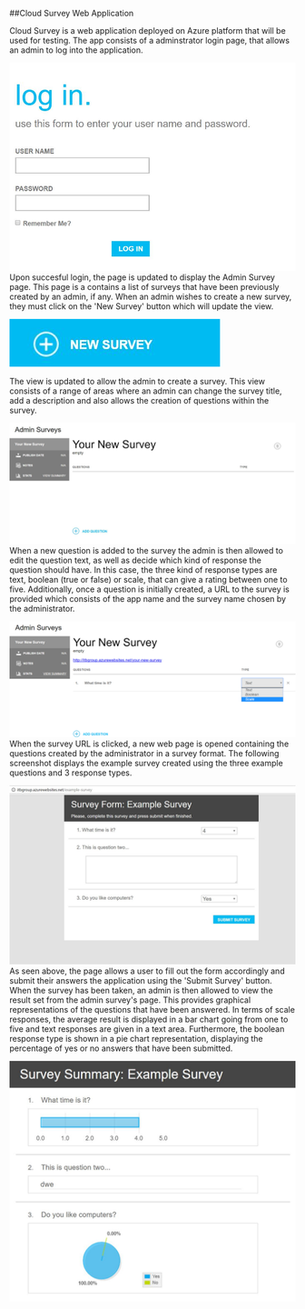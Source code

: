 ##Cloud Survey Web Application

Cloud Survey is a web application deployed on Azure platform that will be used for testing. The app consists of a adminstrator login page, that allows an admin to log into the application.

![Admin Login Page. \label{Admin Login}](04_assets/AdminLogin.jpg)
Upon succesful login, the page is updated to display the Admin Survey page. This page is a contains a list of surveys that have been previously created by an admin, if any. When an admin wishes to create a new survey, they must click on the 'New Survey' button which will update the view.

![New Survey Button. \label{New Survey}](04_assets/NewSurvey.jpg)

The view is updated to allow the admin to create a survey. This view consists of a range of areas where an admin can change the survey title, add a description and also allows the creation of questions within the survey. 

![Make a Survey. \label{Make Survey}](04_assets/MakeSurvey.jpg)
When a new question is added to the survey the admin is then allowed to edit the question text, as well as decide which kind of response the question should have. In this case, the three kind of response types are text, boolean (true or false) or scale, that can give a rating between one to five. Additionally, once a question is initially created, a URL to the survey is provided which consists of the app name and the survey name chosen by the administrator.

![Survey with question types and URL. \label{Survey}](04_assets/FullSurvey.png)
When the survey URL is clicked, a new web page is opened containing the questions created by the administrator in a survey format. The following screenshot displays the example survey created using the three example questions and 3 response types.

![Survey Webpage. \label{Survey}](04_assets/surveyPage.jpg)
As seen above, the page allows a user to fill out the form accordingly and submit their answers the application using the 'Submit Survey' button. When the survey has been taken, an admin is then allowed to view the result set from the admin survey's page. This provides graphical representations of the questions that have been answered. In terms of scale responses, the average result is displayed in a bar chart going from one to five and text responses are given in a text area. Furthermore, the boolean response type is shown in a pie chart representation, displaying the percentage of yes or no answers that have been submitted. 

![Statistical Visualisation of Answers. \label{Survey}](04_assets/stats.jpg)
